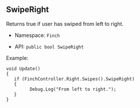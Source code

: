 ## SwipeRight

Returns true if user has swiped from left to right.

* Namespace: `Finch`  

* API: `public bool SwipeRight`  

Example:  
```
void Update()
{
   if (FinchController.Right.Swipes().SwipeRight)
   {
         Debug.Log("From left to right.");
   }
}
```
